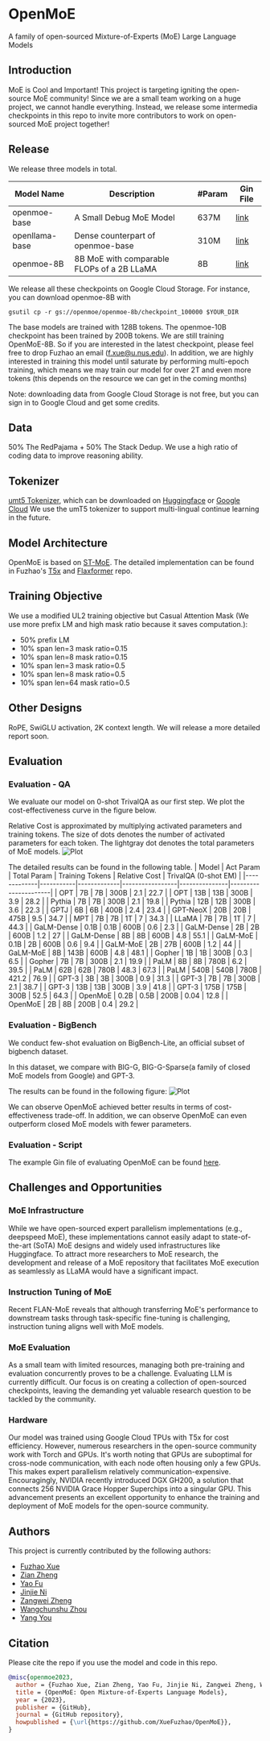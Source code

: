 # OpenMoE
A family of open-sourced Mixture-of-Experts (MoE) Large Language Models

## Introduction
MoE is Cool and Important! This project is targeting igniting the open-source MoE community! Since we are a small team working on a huge project, we cannot handle everything. Instead, we release some intermedia checkpoints in this repo to invite more contributors to work on open-sourced MoE project together!

## Release
We release three models in total.

| Model Name     | Description                                     | #Param   | Gin File   |
|----------------|-------------------------------------------------|----------|----------  |
| openmoe-base   | A Small Debug MoE Model                         |637M      |[link](https://github.com/XueFuzhao/t5x/blob/main/t5x/examples/t5/t5_1_1/examples/openmoe_base.gin)  |   
| openllama-base | Dense counterpart of openmoe-base               |310M      |[link](https://github.com/XueFuzhao/t5x/blob/main/t5x/examples/t5/t5_1_1/examples/openllama_base.gin)  |     
| openmoe-8B     | 8B MoE  with comparable FLOPs of a 2B LLaMA     |8B        |[link](https://github.com/XueFuzhao/t5x/blob/main/t5x/examples/t5/t5_1_1/examples/openmoe_large.gin) |

We release all these checkpoints on Google Cloud Storage. For instance, you can download openmoe-8B with 
```
gsutil cp -r gs://openmoe/openmoe-8b/checkpoint_100000 $YOUR_DIR
```

The base models are trained with 128B tokens. The openmoe-10B checkpoint has been trained by 200B tokens. We are still training OpenMoE-8B. So if you are interested in the latest checkpoint, please feel free to drop Fuzhao an email (f.xue@u.nus.edu). In addition, we are highly interested in training this model until saturate by performing multi-epoch training, which means we may train our model for over 2T and even more tokens (this depends on the resource we can get in the coming months)

Note: downloading data from Google Cloud Storage is not free, but you can sign in to Google Cloud and get some credits.

## Data
50% The RedPajama + 50% The Stack Dedup.
We use a high ratio of coding data to improve reasoning ability.

## Tokenizer
[umt5 Tokenizer](https://arxiv.org/abs/2304.09151), which can be downloaded on [Huggingface](https://huggingface.co/google/umt5-small/tree/main) or [Google Cloud](https://github.com/google-research/t5x/blob/main/docs/models.md#umt5-checkpoints)
We use the umT5 tokenizer to support multi-lingual continue learning in the future.

## Model Architecture
OpenMoE is based on [ST-MoE](https://arxiv.org/abs/2202.08906). The detailed implementation can be found in Fuzhao's [T5x](https://github.com/XueFuzhao/t5x) and [Flaxformer](https://github.com/XueFuzhao/flaxformer) repo.

## Training Objective
We use a modified UL2 training objective but Casual Attention Mask (We use more prefix LM and high mask ratio because it saves computation.):
- 50% prefix LM
- 10% span len=3 mask ratio=0.15
- 10% span len=8 mask ratio=0.15
- 10% span len=3 mask ratio=0.5
- 10% span len=8 mask ratio=0.5
- 10% span len=64 mask ratio=0.5

## Other Designs
RoPE, SwiGLU activation, 2K context length. We will release a more detailed report soon.

## Evaluation
### Evaluation - QA

We evaluate our model on 0-shot TrivalQA as our first step. We plot the cost-effectiveness curve in the figure below. 

Relative Cost is approximated by multiplying activated parameters and training tokens. The size of dots denotes the number of activated parameters for each token. The lightgray dot denotes the total parameters of MoE models.
![Plot](figure/triqa.png)


The detailed results can be found in the following table.
| Model       | Act Param | Total Param | Training Tokens | Relative Cost | TrivalQA (0-shot EM) |
|-------------|-----------|-------------|-----------------|---------------|----------------------|
| OPT         | 7B        | 7B          | 300B            | 2.1           | 22.7                 |
| OPT         | 13B       | 13B         | 300B            | 3.9           | 28.2                 |
| Pythia      | 7B        | 7B          | 300B            | 2.1           | 19.8                 |
| Pythia      | 12B       | 12B         | 300B            | 3.6           | 22.3                 |
| GPTJ        | 6B        | 6B          | 400B            | 2.4           | 23.4                 |
| GPT-NeoX    | 20B       | 20B         | 475B            | 9.5           | 34.7                 |
| MPT         | 7B        | 7B          | 1T              | 7             | 34.3                 |
| LLaMA       | 7B        | 7B          | 1T              | 7             | 44.3                 |
| GaLM-Dense  | 0.1B      | 0.1B        | 600B            | 0.6           | 2.3                  |
| GaLM-Dense  | 2B        | 2B          | 600B            | 1.2           | 27                   |
| GaLM-Dense  | 8B        | 8B          | 600B            | 4.8           | 55.1                 |
| GaLM-MoE    | 0.1B      | 2B          | 600B            | 0.6           | 9.4                  |
| GaLM-MoE    | 2B        | 27B         | 600B            | 1.2           | 44                   |
| GaLM-MoE    | 8B        | 143B        | 600B            | 4.8           | 48.1                 |
| Gopher      | 1B        | 1B          | 300B            | 0.3           | 6.5                  |
| Gopher      | 7B        | 7B          | 300B            | 2.1           | 19.9                 |
| PaLM        | 8B        | 8B          | 780B            | 6.2           | 39.5                 |
| PaLM        | 62B       | 62B         | 780B            | 48.3          | 67.3                 |
| PaLM        | 540B      | 540B        | 780B            | 421.2         | 76.9                 |
| GPT-3       | 3B        | 3B          | 300B            | 0.9           | 31.3                 |
| GPT-3       | 7B        | 7B          | 300B            | 2.1           | 38.7                 |
| GPT-3       | 13B       | 13B         | 300B            | 3.9           | 41.8                 |
| GPT-3       | 175B      | 175B        | 300B            | 52.5          | 64.3                 |
| OpenMoE     | 0.2B      | 0.5B        | 200B            | 0.04          | 12.8                 |
| OpenMoE     | 2B        | 8B          | 200B            | 0.4           | 29.2                 |

### Evaluation - BigBench

We conduct few-shot evaluation on BigBench-Lite, an official subset of bigbench dataset. 

In this dataset, we compare with BIG-G, BIG-G-Sparse(a family of closed MoE models from Google) and GPT-3.

The results can be found in the following figure:
![Plot](figure/bblite-3-shot.png)

We can observe OpenMoE achieved better results in terms of cost-effectiveness trade-off. In addition, we can observe OpenMoE can even outperform closed MoE models with fewer parameters.

### Evaluation - Script
The example Gin file of evaluating OpenMoE can be found [here](https://github.com/XueFuzhao/t5x/blob/main/t5x/examples/t5/t5_1_1/examples/openmoe_large_eval_bblite.gin).

## Challenges and Opportunities

### MoE Infrastructure

While we have open-sourced expert parallelism implementations (e.g., deepspeed MoE), these implementations cannot easily adapt to state-of-the-art (SoTA) MoE designs and widely used infrastructures like Huggingface. To attract more researchers to MoE research, the development and release of a MoE repository that facilitates MoE execution as seamlessly as LLaMA would have a significant impact.

### Instruction Tuning of MoE

Recent FLAN-MoE reveals that although transferring MoE's performance to downstream tasks through task-specific fine-tuning is challenging, instruction tuning aligns well with MoE models.

### MoE Evaluation

As a small team with limited resources, managing both pre-training and evaluation concurrently proves to be a challenge. Evaluating LLM is currently difficult. Our focus is on creating a collection of open-sourced checkpoints, leaving the demanding yet valuable research question to be tackled by the community.

### Hardware

Our model was trained using Google Cloud TPUs with T5x for cost efficiency. However, numerous researchers in the open-source community work with Torch and GPUs. It's worth noting that GPUs are suboptimal for cross-node communication, with each node often housing only a few GPUs. This makes expert parallelism relatively communication-expensive. Encouragingly, NVIDIA recently introduced DGX GH200, a solution that connects 256 NVIDIA Grace Hopper Superchips into a singular GPU. This advancement presents an excellent opportunity to enhance the training and deployment of MoE models for the open-source community.


## Authors

This project is currently contributed by the following authors:

- [Fuzhao Xue](https://xuefuzhao.github.io/)
- [Zian Zheng](https://www.linkedin.com/in/zian-zheng-21a715239)
- [Yao Fu](https://franxyao.github.io/)
- [Jinjie Ni](http://jinjie.one/)
- [Zangwei Zheng](https://zhengzangw.github.io/)
- [Wangchunshu Zhou](https://michaelzhouwang.github.io/)
- [Yang You](https://www.comp.nus.edu.sg/~youy/)


## Citation

Please cite the repo if you use the model and code in this repo.

```bibtex
@misc{openmoe2023,
  author = {Fuzhao Xue, Zian Zheng, Yao Fu, Jinjie Ni, Zangwei Zheng, Wangchunshu Zhou and Yang You},
  title = {OpenMoE: Open Mixture-of-Experts Language Models},
  year = {2023},
  publisher = {GitHub},
  journal = {GitHub repository},
  howpublished = {\url{https://github.com/XueFuzhao/OpenMoE}},
}
```


